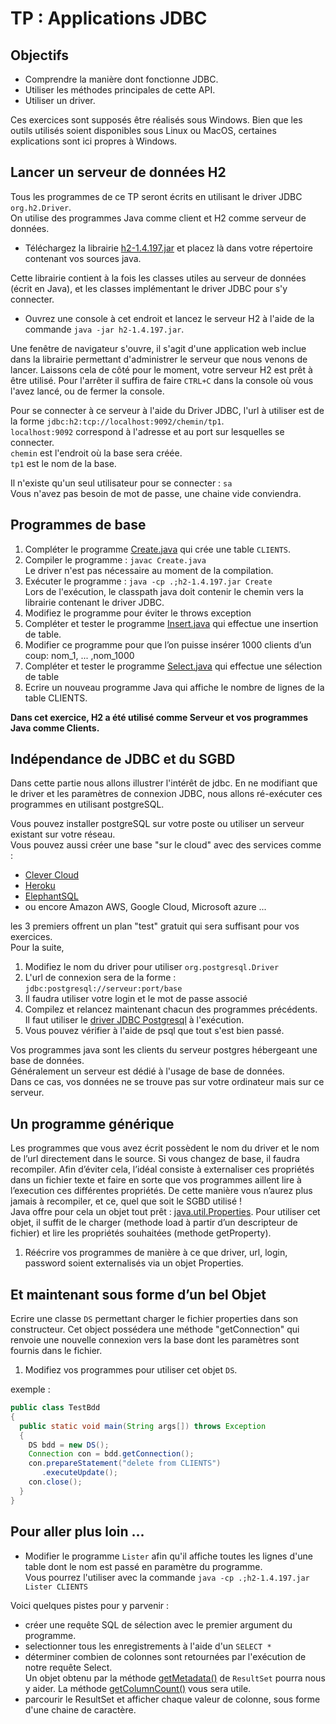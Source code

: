 # TP : Applications JDBC

## Objectifs

- Comprendre la manière dont fonctionne JDBC. 
- Utiliser les méthodes principales de cette API.
- Utiliser un driver.

Ces exercices sont supposés être réalisés sous Windows. Bien que les outils utilisés soient disponibles sous Linux ou MacOS, certaines explications sont ici propres à Windows. 

## Lancer un serveur de données H2

Tous les programmes de ce TP seront écrits en utilisant le driver JDBC `org.h2.Driver`.  
On utilise des programmes Java comme client et H2 comme serveur de données.

* Téléchargez la librairie [h2-1.4.197.jar](http://central.maven.org/maven2/com/h2database/h2/1.4.197/h2-1.4.197.jar) et placez là dans votre répertoire contenant vos sources java.

Cette librairie contient à la fois les classes utiles au serveur de données (écrit en Java), et les classes implémentant le driver JDBC pour s'y connecter.

* Ouvrez une console à cet endroit et lancez le serveur H2 à l'aide de la commande `java -jar h2-1.4.197.jar`.

Une fenêtre de navigateur s'ouvre, il s'agit d'une application web inclue dans la librairie permettant d'administrer le serveur que nous venons de lancer. Laissons cela de côté pour le moment, votre serveur H2 est prêt à être utilisé. Pour l'arrêter il suffira de faire `CTRL+C` dans la console où vous l'avez lancé, ou de fermer la console.

Pour se connecter à ce serveur à l'aide du Driver JDBC, l'url à utiliser est de la forme `jdbc:h2:tcp://localhost:9092/chemin/tp1`.  
`localhost:9092` correspond à l'adresse et au port sur lesquelles se connecter.  
`chemin` est l'endroit où la base sera créée.  
`tp1` est le nom de la base.

Il n'existe qu'un seul utilisateur pour se connecter : `sa`  
Vous n'avez pas besoin de mot de passe, une chaine vide conviendra.


## Programmes de base

1. Compléter le programme [Create.java](Create.java) qui crée une table `CLIENTS`. 
1. Compiler le programme : `javac Create.java`  
Le driver n'est pas nécessaire au moment de la compilation.
1. Exécuter le programme : `java -cp .;h2-1.4.197.jar Create`  
Lors de l'exécution, le classpath java doit contenir le chemin vers la librairie contenant le driver JDBC.
1. Modifiez le programme pour éviter le throws exception
1. Compléter et tester le programme [Insert.java](Insert.java) qui effectue une insertion de table.
1. Modifier ce programme pour que l’on puisse insérer 1000 clients d’un coup: nom_1, ... ,nom_1000
1. Compléter et tester le programme [Select.java](Select.java) qui effectue une sélection de table
1. Ecrire un nouveau programme Java qui affiche le nombre de lignes de la table CLIENTS.

**Dans cet exercice, H2 a été utilisé comme Serveur et vos programmes Java comme Clients.**


## Indépendance de JDBC et du SGBD

Dans cette partie nous allons illustrer l'intérêt de jdbc. En ne modifiant que le driver et les paramètres de connexion JDBC, nous allons ré-exécuter ces programmes en utilisant postgreSQL.  

Vous pouvez installer postgreSQL sur votre poste ou utiliser un serveur existant sur votre réseau.  
Vous pouvez aussi créer une base "sur le cloud" avec des services comme :
* [Clever Cloud](https://www.clever-cloud.com/fr/) 
* [Heroku](https://www.heroku.com/pricing)
* [ElephantSQL](https://www.elephantsql.com/)
* ou encore Amazon AWS, Google Cloud, Microsoft azure ...

les 3 premiers offrent un plan "test" gratuit qui sera suffisant pour vos exercices.  
Pour la suite, 

1. Modifiez le nom du driver pour utiliser `org.postgresql.Driver`
1. L'url de connexion sera de la forme : `jdbc:postgresql://serveur:port/base`
1. Il faudra utiliser votre login et le mot de passe associé
1. Compilez et relancez maintenant chacun des programmes précédents.  
Il faut utiliser le [driver JDBC Postgresql](https://jdbc.postgresql.org/download/postgresql-42.2.5.jar) à l'exécution.
1. Vous pouvez vérifier à l'aide de psql que tout s'est bien passé.

Vos programmes java sont les clients du serveur postgres hébergeant une base de données.  
Généralement un serveur est dédié à l'usage de base de données.  
Dans ce cas, vos données ne se trouve pas sur votre ordinateur mais sur ce serveur.


## Un programme générique

Les programmes que vous avez écrit possèdent le nom du driver et le nom de l’url directement dans le source. Si vous changez de base, il faudra recompiler. Afin d’éviter cela, l’idéal consiste à externaliser ces propriétés dans un fichier texte et faire en sorte que vos programmes aillent lire à l’execution ces différentes propriétés. De cette manière vous n’aurez plus jamais à recompiler, et ce, quel que soit le SGBD utilisé !  
Java offre pour cela un objet tout prêt : [java.util.Properties](https://docs.oracle.com/javase/10/docs/api/java/util/Properties.html). Pour utiliser cet objet, il suffit de le charger (methode load à partir d’un descripteur de fichier) et lire les propriétés souhaitées (methode getProperty).

1. Réécrire vos programmes de manière à ce que driver, url, login, password soient externalisés via un objet Properties.



## Et maintenant sous forme d’un bel Objet

Ecrire une classe `DS` permettant charger le fichier properties dans son constructeur. Cet object possédera une méthode "getConnection" qui renvoie une nouvelle connexion vers la base dont les paramètres sont fournis dans le fichier.

1. Modifiez vos programmes pour utiliser cet objet `DS`.  

exemple :

```java
public class TestBdd
{
  public static void main(String args[]) throws Exception
  {
    DS bdd = new DS();
    Connection con = bdd.getConnection();
    con.prepareStatement("delete from CLIENTS")
       .executeUpdate();
    con.close();
  }
}
```

## Pour aller plus loin ...

* Modifier le programme `Lister` afin qu'il affiche toutes les lignes d'une table dont le nom est passé en paramètre du programme.  
Vous pourrez l'utiliser avec la commande `java -cp .;h2-1.4.197.jar Lister CLIENTS`

Voici quelques pistes pour y parvenir :

- créer une requête SQL de sélection avec le premier argument du programme.  
- selectionner tous les enregistrements à l'aide d'un `SELECT *`  
- déterminer combien de colonnes sont retournées par l'exécution de notre requête Select.  
Un objet obtenu par la méthode [getMetadata()](https://docs.oracle.com/javase/10/docs/api/java/sql/ResultSet.html#getMetaData()) de `ResultSet` pourra nous y aider. La méthode [getColumnCount()](https://docs.oracle.com/javase/10/docs/api/java/sql/ResultSetMetaData.html#getColumnCount()) vous sera utile.
- parcourir le ResultSet et afficher chaque valeur de colonne, sous forme d'une chaine de caractère.



